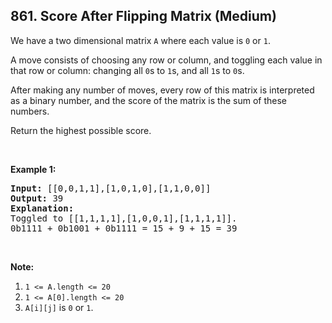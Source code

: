 <!--|This file generated by command(leetcode description); DO NOT EDIT.    |-->
<!--+----------------------------------------------------------------------+-->
<!--|@author    Openset <openset.wang@gmail.com>                           |-->
<!--|@link      https://github.com/openset                                 |-->
<!--|@home      https://github.com/openset/leetcode                        |-->
<!--+----------------------------------------------------------------------+-->

## 861. Score After Flipping Matrix (Medium)

<p>We have a two dimensional matrix&nbsp;<code>A</code> where each value is <code>0</code> or <code>1</code>.</p>

<p>A move consists of choosing any row or column, and toggling each value in that row or column: changing all <code>0</code>s to <code>1</code>s, and all <code>1</code>s to <code>0</code>s.</p>

<p>After making any number of moves, every row of this matrix is interpreted as a binary number, and the score of the matrix is the sum of these numbers.</p>

<p>Return the highest possible&nbsp;score.</p>

<p>&nbsp;</p>

<ol>
</ol>

<div>
<p><strong>Example 1:</strong></p>

<pre>
<strong>Input: </strong><span id="example-input-1-1">[[0,0,1,1],[1,0,1,0],[1,1,0,0]]</span>
<strong>Output: </strong><span id="example-output-1">39</span>
<strong>Explanation:
</strong>Toggled to <span id="example-input-1-1">[[1,1,1,1],[1,0,0,1],[1,1,1,1]].
0b1111 + 0b1001 + 0b1111 = 15 + 9 + 15 = 39</span></pre>

<p>&nbsp;</p>

<p><strong>Note:</strong></p>

<ol>
	<li><code>1 &lt;= A.length &lt;= 20</code></li>
	<li><code>1 &lt;= A[0].length &lt;= 20</code></li>
	<li><code>A[i][j]</code>&nbsp;is <code>0</code> or <code>1</code>.</li>
</ol>
</div>
